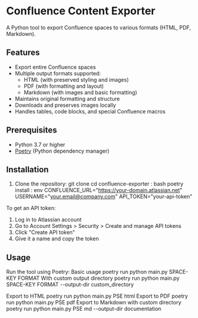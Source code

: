 # Confluence Content Exporter

A Python tool to export Confluence spaces to various formats (HTML, PDF, Markdown).

## Features

- Export entire Confluence spaces
- Multiple output formats supported:
  - HTML (with preserved styling and images)
  - PDF (with formatting and layout)
  - Markdown (with images and basic formatting)
- Maintains original formatting and structure
- Downloads and preserves images locally
- Handles tables, code blocks, and special Confluence macros

## Prerequisites

- Python 3.7 or higher
- [Poetry](https://python-poetry.org/docs/#installation) (Python dependency manager)

## Installation

1. Clone the repository:
git clone <repository-url>
cd confluence-exporter
:
bash
poetry install
:
env
CONFLUENCE_URL="https://your-domain.atlassian.net"
USERNAME="your.email@company.com"
API_TOKEN="your-api-token"

To get an API token:
1. Log in to Atlassian account
2. Go to Account Settings > Security > Create and manage API tokens
3. Click "Create API token"
4. Give it a name and copy the token

## Usage

Run the tool using Poetry:
Basic usage
poetry run python main.py SPACE-KEY FORMAT
With custom output directory
poetry run python main.py SPACE-KEY FORMAT --output-dir custom_directory

Export to HTML
poetry run python main.py PSE html
Export to PDF
poetry run python main.py PSE pdf
Export to Markdown with custom directory
poetry run python main.py PSE md --output-dir documentation
